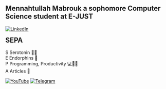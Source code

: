 ## Mennahtullah Mabrouk a sophomore Computer Science student at E-JUST 

[![LinkedIn](https://img.shields.io/badge/-LinkedIn-purple?style=for-the-badge&logo=linkedin&logoColor=white)](https://www.linkedin.com/in/mennahtullah-sameh)

  
<h2 style="margin-top: 0">SEPA</h2>
<p style="margin-top: 0">S Serotonin 👩‍🔬<br>
E Endorphins 🧬<br>
P Programming, Productivity 💻💪🏻<br>
A Articles 📝</p>


[![YouTube](https://img.shields.io/badge/-YouTube-purple?style=for-the-badge&logo=youtube)](https://youtube.com/@sepa5794)  [![Telegram](https://img.shields.io/badge/-Telegram-purple?style=for-the-badge&logo=Telegram&logoColor=white)](https://t.me/SEPAchannel)




